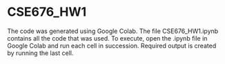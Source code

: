 # CSE676_HW1
The code was generated using Google Colab. The file CSE676_HW1.ipynb contains all the code that was used. To execute, open the .ipynb file in Google Colab and run each cell in succession. Required output is created by running the last cell.
